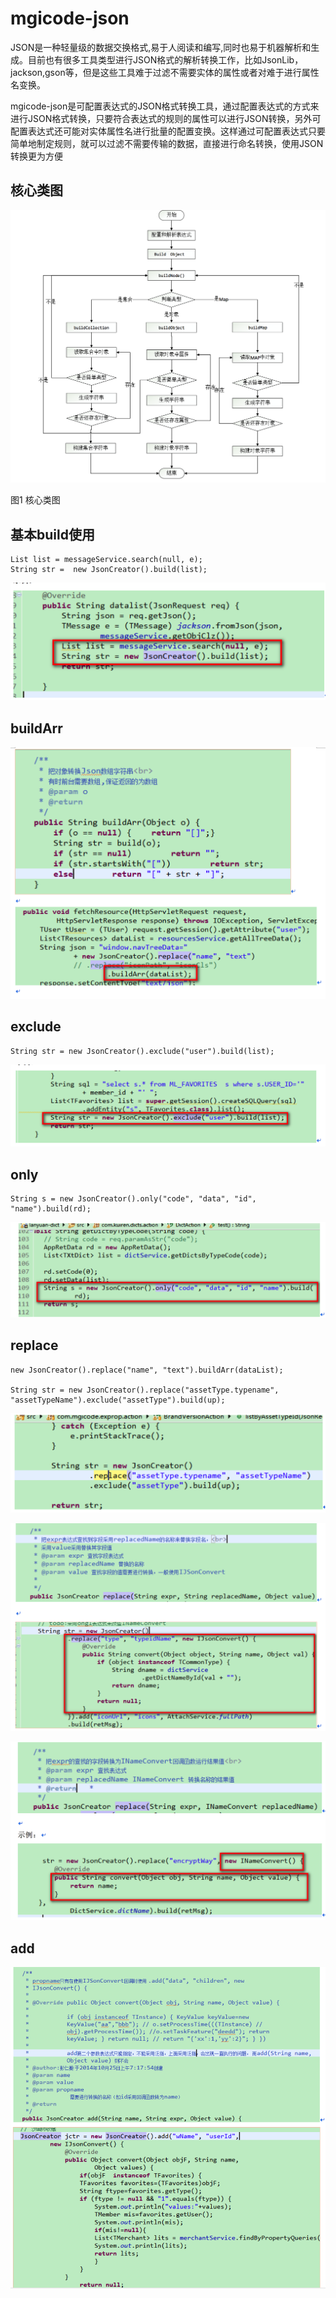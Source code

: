 # mgicode-json

JSON是一种轻量级的数据交换格式,易于人阅读和编写,同时也易于机器解析和生成。目前也有很多工具类型进行JSON格式的解析转换工作，比如JsonLib，jackson,gson等，但是这些工具难于过滤不需要实体的属性或者对难于进行属性名变换。

mgicode-json是可配置表达式的JSON格式转换工具，通过配置表达式的方式来进行JSON格式转换，只要符合表达式的规则的属性可以进行JSON转换，另外可配置表达式还可能对实体属性名进行批量的配置变换。这样通过可配置表达式只要简单地制定规则，就可以过滤不需要传输的数据，直接进行命名转换，使用JSON转换更为方便



## 核心类图

![logo](https://github.com/mgicode/mgicode-json/blob/master/pic/mgicodejson.png)

图1 核心类图



## 基本build使用

```
List list = messageService.search(null, e);
String str =  new JsonCreator().build(list);
```
![logo](https://github.com/mgicode/mgicode-json/blob/master/pic/p2.png)


## buildArr
![logo](https://github.com/mgicode/mgicode-json/blob/master/pic/p3.png)


## exclude

```
String str = new JsonCreator().exclude("user").build(list);

```

![logo](https://github.com/mgicode/mgicode-json/blob/master/pic/p4.png)


## only

```
String s = new JsonCreator().only("code", "data", "id", "name").build(rd);

```
![logo](https://github.com/mgicode/mgicode-json/blob/master/pic/p5.png)


## replace

```
new JsonCreator().replace("name", "text").buildArr(dataList);

String str = new JsonCreator().replace("assetType.typename", "assetTypeName").exclude("assetType").build(up);

```
![logo](https://github.com/mgicode/mgicode-json/blob/master/pic/p6.png)


![logo](https://github.com/mgicode/mgicode-json/blob/master/pic/p7.png)

![logo](https://github.com/mgicode/mgicode-json/blob/master/pic/p8.png)


## add

![logo](https://github.com/mgicode/mgicode-json/blob/master/pic/p9.png)
